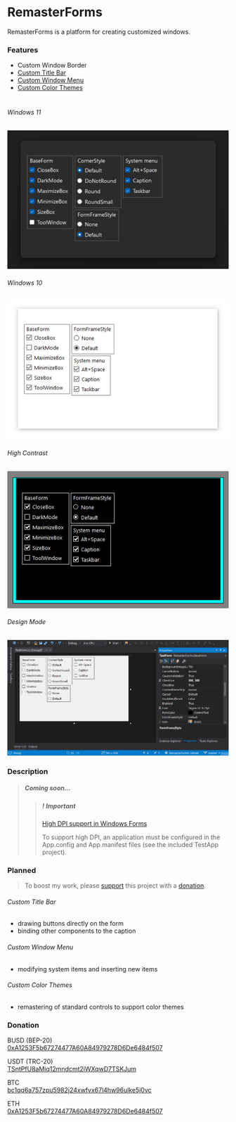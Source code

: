 
# RemasterForms 

RemasterForms is a platform for creating customized windows.

### Features
* Custom Window Border
* [Custom Title Bar](#planned)
* [Custom Window Menu](#planned)
* [Custom Color Themes](#planned)

#
###### Windows 11
![](Description/Windows11.gif)

###### Windows 10
![](Description/Windows10.gif)

###### High Contrast
![](Description/HighContrast.gif)

###### Design Mode
![](Description/DesignMode.gif)

### Description
> ##### Coming soon...  
>> ##### ! Important
>>[High DPI support in Windows Forms](https://learn.microsoft.com/en-us/dotnet/desktop/winforms/high-dpi-support-in-windows-forms?view=netframeworkdesktop-4.8)
>>
>> To support high DPI, an application must be configured in the App.config and App.manifest files (see the included TestApp project).  

### Planned
> To boost my work, please [support](#donation) this project with a [donation](#donation).

###### Custom Title Bar
* drawing buttons directly on the form
* binding other components to the caption

###### Custom Window Menu
* modifying system items and inserting new items

###### Custom Color Themes
* remastering of standard controls to support color themes

### Donation  
  
BUSD (BEP-20)  
[0xA1253F5b67274477A60A84979278D6De6484f507](https://link.trustwallet.com/send?coin=20000714&address=0xA1253F5b67274477A60A84979278D6De6484f507&token_id=0xe9e7CEA3DedcA5984780Bafc599bD69ADd087D56)  

USDT (TRC-20)  
[TSntPfU8aMiq12mndcmt2iWXqwD7TSKJum](https://link.trustwallet.com/send?coin=195&address=TSntPfU8aMiq12mndcmt2iWXqwD7TSKJum&token_id=TR7NHqjeKQxGTCi8q8ZY4pL8otSzgjLj6t)  

BTC  
[bc1qq6a757zpu5982j24xwfvx67l4hw96ulke5j0vc](https://link.trustwallet.com/send?coin=0&address=bc1qq6a757zpu5982j24xwfvx67l4hw96ulke5j0vc)  

ETH  
[0xA1253F5b67274477A60A84979278D6De6484f507](https://link.trustwallet.com/send?coin=60&address=0xA1253F5b67274477A60A84979278D6De6484f507)  

